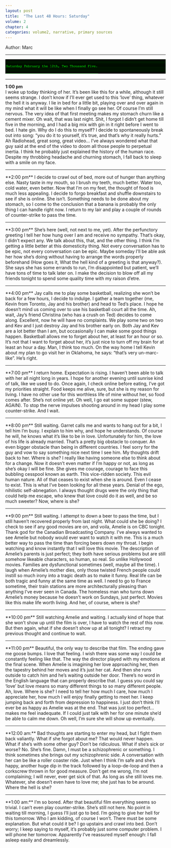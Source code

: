 ```yaml
---
layout: post
title:  "The Last 48 Hours: Saturday"
volume: 2
chapter: 4
categories: volume2, narrative, primary sources
---
```


Author: Marc  
<hr/>

![Saturday February the 12th, Two Thousand Five](/assets/img/48_1.png)
<hr class="line-heart" />

**1:00 pm**  
I woke up today thinking of her.  It’s been like this for a while, although it still seems strange.  I don’t know if I’ll ever get used to this ‘love’ thing, whatever the hell it is anyway.  I lie in bed for a little bit, playing over and over again in my mind what it will be like when I finally go see her.  Of course I’m still nervous.  The very idea of that first meeting makes my stomach churn like a cement mixer.  Oh wait, that was last night.  Shit, I forgot I didn’t get home till five in the morning, and I had a big mix with gin in it right before I went to bed.  I hate gin.  Why do I do this to myself?  I decide to spontaneously break out into song: “you do it to yourself, it’s true, and that’s why it really hurts.”  Ah Radiohead, great song, great video… I’ve always wondered what that guy said at the end of the video to doom all those people to perpetual inertia.  I think he probably just explained the history of the human race.  Despite my throbbing headache and churning stomach, I fall back to sleep with a smile on my face.
<hr class="fortyeight" />
**2:00 pm**  
I decide to crawl out of bed, more out of hunger than anything else.  Nasty taste in my mouth, so I brush my teeth, much better.  Water too, cold water, even better.  Now that I’m on my feet, the thought of food is much less appealing.  I decide to forgo breakfast and shuffle downstairs to see if she is online.  She isn’t.  Something needs to be done about my stomach, so I come to the conclusion that a banana is probably the only thing I can handle right now.  I return to my lair and play a couple of rounds of counter-strike to pass the time.
<hr class="fortyeight" />
**3:00 pm**  
She’s here (well, not next to me, yet).  After the perfunctory greeting I tell her how hung over I am and receive no sympathy.  That’s okay, I didn’t expect any.  We talk about this, that, and the other thing.  I think I’m getting a little better at this domesticity thing.  Not every conversation has to be epic, not every conversation can be epic.  Maybe someday I’ll be able ask her how she’s doing without having to arrange the words properly beforehand  (How goes it, What the hell kind of a greeting is that anyway?).  She says she has some errands to run, I’m disappointed but patient, we’ll have tons of time to talk later on.  I make the decision to blow off all my friends tonight to spend some quality time with my raison d’etre.
<hr class="fortyeight" />
**4:00 pm**  
Jay calls me to play some basketball, realizing she won’t be back for a few hours, I decide to indulge.  I gather a team together (me, Kevin from Toronto, Jay and his brother) and head to Ted’s place.  I hope he doesn’t mind us coming over to use his basketball court all the time.  Ah, wait, Jay’s friend Christina (who has a crush on Ted) decides to come along.  Excellent, now he will have no complaints.  We play some two on two and Kev and I just destroy Jay and his brother early on.  Both Jay and Kev are a lot better than I am, but occasionally I can make some good things happen.  Basketball allows me to forget about her, at least for an hour or so.  It’s not that I want to forget about her, it’s just nice to turn off my brain for at least an hour a day.  Man, I think too much.  On the way home I tell Kevin about my plan to go visit her in Oklahoma, he says: “that’s very un-marc-like”.  He’s right.
<hr class="fortyeight" />
**7:00 pm**  
I return home.  Expectation is rising.  I haven’t been able to talk with her all night long in years.  I hope for another evening until sunrise kind of talk, like we used to do.  Once again, I check online before eating, I’ve got my priorities straight.  Food keeps me alive, sure, but she is my reason for living.  I have no other use for this worthless life of mine without her, so food comes after.  She’s not online yet.  Oh well, I go eat some supper (stew, AGAIN).  To stop the nerve impulses shooting around in my head I play some counter-strike.  And I wait.
<hr class="fortyeight" />
**8:00 pm**  
Still waiting.  Garret calls me and wants to hang out for a bit, I tell him I’m busy.  I explain to him why, and hope he understands.  Of course he will, he knows what it’s like to be in love.  Unfortunately for him, the love of his life is already married.  That’s a pretty big obstacle to conquer.  An even bigger obstacle than being in different countries.  I feel sorry for the guy and vow to say something nice next time I see him.  My thoughts drift back to her.  Where is she?   I really like having someone else to think about for a change.  Now it doesn’t even matter if I’m happy or not, as long as she’s okay I will be fine.  She gives me courage, courage to face this bubbling cesspool known as earth.  This vice-ridden society.  This evil human nature.  All of that ceases to exist when she is around.  Even I cease to exist.  This is what I’ve been looking for all these years.  Denial of the ego, nihilistic self-abnegation.  I always thought drugs were the only thing that could help me escape, who knew that love could do it as well, and be so much sweeter?  Now, where is she?
<hr class="fortyeight" />
**9:00 pm**  
Still waiting.  I attempt to down a beer to pass the time, but I still haven’t recovered properly from last night.  What could she be doing?  I check to see if any good movies are on, and voila, Amelie is on CBC tonight.  Thank god for the Canadian Broadcasting Company.  I’ve always wanted to see Amelie but nobody would ever want to watch it with me.  This is a much better way to pass the time than forcing beers down my throat.  I begin watching and know instantly that I will love this movie.  The description of Amelie’s parents is just perfect; they both have serious problems but are still somehow likeable characters, so human, so real.  So unlike Hollywood movies.  Families are dysfunctional sometimes (well, maybe all the time).  I laugh when Amelie’s mother dies, only those twisted French people could instill so much irony into a tragic death as to make it funny.  Real life can be both tragic and funny at the same time as well.  I need to go to France sometime, their train stations are more architecturally pleasing than anything I’ve ever seen in Canada.  The homeless man who turns down Amelie’s money because he doesn’t work on Sundays, just perfect.  Movies like this make life worth living.  And her, of course, where is she?
<hr class="fortyeight" />
**10:00 pm**  
Still watching Amelie and waiting.  I actually kind of hope that she won’t show up until the film is over, I have to watch the rest of this now.  But then again, what if she doesn’t show up at all tonight?  I retract my previous thought and continue to wait.
<hr class="fortyeight" />
**11:00 pm**  
Beautiful, the only way to describe that film.  The ending gave me goose bumps.  I love that feeling.  I wish there was some way I could be constantly feeling like that.  The way the director played with my emotions at the final scene.  When Amelie is imagining her love approaching her, then the tapestry behind her moves and it’s just her cat.  And then she runs outside to catch him and he’s waiting outside her door.  There’s no word in the English language that can properly describe that.  I guess you could say ‘love’ but love means so many different things to so many different people.  Ah, love.  Where is she?  I need to tell her how much I care, how much I appreciate her, how much I will enjoy finally getting to meet her.  I keep jumping back and forth from depression to happiness.  I just don’t think I’ll ever be as happy as Amelie was at the end.  That was just too perfect… makes me feel inadequate.  If I could just talk with her for one minute she’d be able to calm me down.  Oh well, I’m sure she will show up eventually.
<hr class="fortyeight" />
**12:00 am:**  Bad thoughts are starting to enter my head, but I fight them back valiantly.  What if she forgot about me? That would never happen.  What if she’s with some other guy?  Don’t be ridiculous.  What if she’s sick or worse?  No.  She’s fine.  Damn, I must be a schizophrenic or something.  I think sometimes she brings out my schizophrenic side.  A conversation with her can be like a roller coaster ride.  Just when I think I’m safe and she’s happy, another huge dip in the track followed by a loop-de-loop and then a corkscrew thrown in for good measure.  Don’t get me wrong, I’m not complaining; I will never, ever get sick of that.  As long as she still loves me.  Whatever, she doesn’t even have to love me; she just has to be around.  Where the hell is she?
<hr class="fortyeight" />
**1:00 am:**  I’m so bored.  After that beautiful film everything seems so trivial.  I can’t even play counter-strike.  She’s still not here.  No point in waiting till morning, I guess I’ll just go to bed.  I’m going to give her hell for this tomorrow.  Who I am kidding, of course I won’t.  There must be some explanation.  But what could it be?  I go upstairs and crawl into bed.  Don’t worry; I keep saying to myself, it’s probably just some computer problem.  I will phone her tomorrow.  Apparently I’ve reassured myself enough: I fall asleep easily and dreamlessly.
